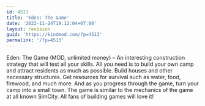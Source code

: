 ```yaml
---
id: 4513
title: 'Eden: The Game'
date: '2022-11-24T19:12:04+07:00'
layout: revision
guid: 'https://kindmod.com/?p=4513'
permalink: '/?p=4513'
---
```


Eden: The Game (MOD, unlimited money) – An interesting construction strategy that will test all your skills. All you need is to build your own camp and attract residents as much as possible. Build houses and other necessary structures. Get resources for survival such as water, food, firewood, and much more. And as you progress through the game, turn your camp into a small town. The game is similar to the mechanics of the game at all known SimCity. All fans of building games will love it!
